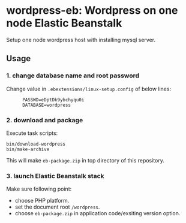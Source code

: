 
# wordpress-eb: Wordpress on one node Elastic Beanstalk

Setup one node wordpress host with installing mysql server.

## Usage

### 1. change database name and root password

Change value in ``.ebextensions/linux-setup.config`` of below lines:

~~~
      PASSWD=eDptDk9ybchyqu0i
      DATABASE=wordpress
~~~

### 2. download and package

Execute task scripts:

~~~
bin/download-wordpress
bin/make-archive
~~~

This will make ``eb-package.zip`` in top directory of this repository.

### 3. launch Elastic Beanstalk stack

Make sure following point:

+ choose PHP platform.
+ set the document root ``/wordpress``.
+ choose ``eb-package.zip`` in application code/exsiting version option.
